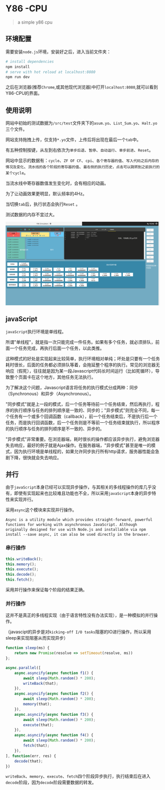 # Y86 -CPU

> a simple y86 cpu

## 环境配置

需要安装`node.js`环境，安装好之后，进入当前文件夹：

``` bash
# install dependencies
npm install
# serve with hot reload at localhost:8080
npm run dev
```

之后在浏览器(推荐`Chrome`,或其他现代浏览器)中打开`localhost:8080`,就可以看到Y86-CPU的界面。

## 使用说明

网站中初始的测试数据为`/src/test`文件夹下的`asum.yo`、`List_Sum.yo`、`Halt.yo`三个文件。

网站支持拖拽上传，仅支持`*.yo`文件，上传后将出现在最后一个`tab`中。

有五种控制按键，从左到右依次为`单步后退`、`暂停`、`自动运行`、`单步前进`、`Reset`。

网站中显示的数据有：`cycle`、`ZF OF CF`、`cpi`、`各个寄存器的值`、`写入代码之后内存的情况及变化`、`流水线的各个阶段的寄存器的值`、`最右侧的执行历史，点击可以跳转到之前执行的某个cycle`。

当流水线中寄存器数值发生变化时，会有相应的动画。

为了让动画效果更明显，默认频率的4Hz。

当切换`tab`后，执行状态会执行`Reset` 。

测试数据的内存不宜过大。

![shuoming](shuoming.png)

## javaScript

`javaScript`执行环境是单线程。

所谓"单线程"，就是指一次只能完成一件任务。如果有多个任务，就必须排队，前面一个任务完成，再执行后面一个任务，以此类推。

这种模式的好处是实现起来比较简单，执行环境相对单纯；坏处是只要有一个任务耗时很长，后面的任务都必须排队等着，会拖延整个程序的执行。常见的浏览器无响应（假死），往往就是因为某一段Javascript代码长时间运行（比如死循环），导致整个页面卡在这个地方，其他任务无法执行。

为了解决这个问题，Javascript语言将任务的执行模式分成两种：同步（Synchronous）和异步（Asynchronous）。

"同步模式"就是上一段的模式，后一个任务等待前一个任务结束，然后再执行，程序的执行顺序与任务的排列顺序是一致的、同步的；"异步模式"则完全不同，每一个任务有一个或多个回调函数（callback），前一个任务结束后，不是执行后一个任务，而是执行回调函数，后一个任务则是不等前一个任务结束就执行，所以程序的执行顺序与任务的排列顺序是不一致的、异步的。

"异步模式"非常重要。在浏览器端，耗时很长的操作都应该异步执行，避免浏览器失去响应，最好的例子就是Ajax操作。在服务器端，"异步模式"甚至是唯一的模式，因为执行环境是单线程的，如果允许同步执行所有http请求，服务器性能会急剧下降，很快就会失去响应。

## 并行

由于`javaScript`本身已经可以实现异步操作，与其相关的多线程操作的库几乎没有，即使有实现起来也比较难且功能也不全，所以采用`javaScript`本身的异步特性来实现并行。

采用`async`这个模块来实现并行操作。

```
Async is a utility module which provides straight-forward, powerful functions for working with asynchronous JavaScript. Although originally designed for use with Node.js and installable via npm install --save async, it can also be used directly in the browser.
```

### 串行操作

``` javascript
this.writeBack();
this.memory();
this.execute();
this.decode();
this.fetch();
```

采用并行操作来保证每个阶段的结果正确。

### 并行操作

这并不是真正的多线程实现（由于语言特性没有办法实现），是一种模拟的并行操作。

（javascipt的异步是对`kicking-off I/O tasks`阻塞的IO进行操作，所以采用sleep来实现阻塞从而实现异步）

``` javascript
function sleep(ms) {
    return new Promise(resolve => setTimeout(resolve, ms))
};
```

``` javascript
async.parallel([
    async.asyncify(async function f1() {
        await sleep(Math.random() * 200);
        writeBack(that);
    }),
    async.asyncify(async function f2() {
        await sleep(Math.random() * 200);
        memory(that);
    }),
    async.asyncify(async function f3() {
        await sleep(Math.random() * 200);
        execute(that);
    }),
    async.asyncify(async function f4() {
        await sleep(Math.random() * 200);
        fetch(that);
    }),
], function(err, res) {
    decode(that);
})
```

`writeBack`、`memory`、`execute`、`fetch`四个阶段异步执行，执行结束后在进入`decode`阶段，因为`decode`阶段需要数据的转发。

